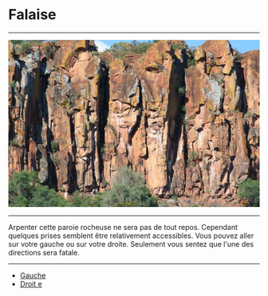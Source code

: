 # Falaise

***
![Falaise](https://github.com/Yacine-Oussadi/TP_Techmed_Groupe_1_Labyrinth/blob/main/Images/Falaise.jpg)
***
Arpenter cette paroie rocheuse ne sera pas de tout repos. Cependant quelques prises semblent être relativement accessibles. Vous pouvez aller sur votre gauche ou sur votre droite. Seulement vous sentez que l'une des directions sera fatale.

***
- [Gauche](https://github.com/Yacine-Oussadi/TP_Techmed_Groupe_1_Labyrinth/blob/main/gorgesduverdon.md)
- [Droit e](https://github.com/Yacine-Oussadi/TP_Techmed_Groupe_1_Labyrinth/blob/main/Game_Over.md)